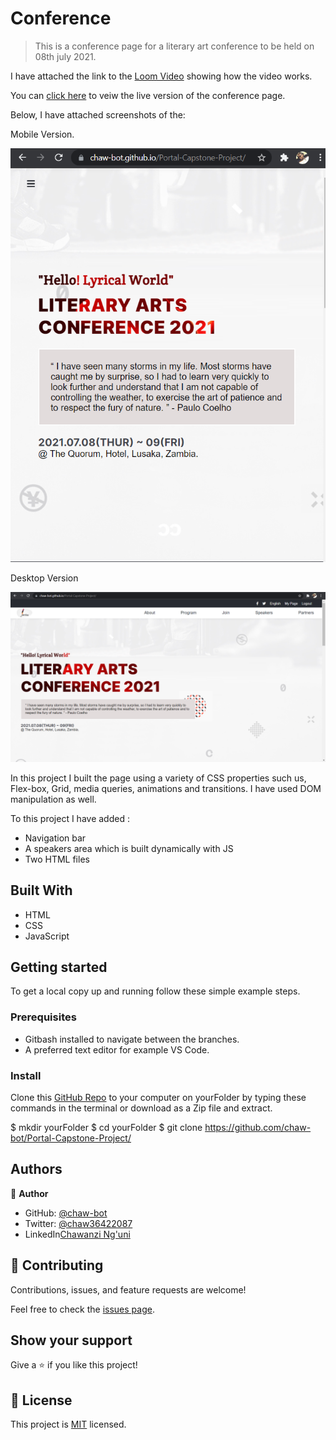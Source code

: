 # Conference

> This is a conference page for a literary art conference to be held on 08th july 2021.

I have attached the link to the [Loom Video](https://www.loom.com/share/478d2b9c4f91495da5956eec25943c07) showing how the video works.

You can [click here](https://chaw-bot.github.io/Portal-Capstone-Project/) to veiw the live version of the conference page. 

Below, I have attached screenshots of the: 

Mobile Version.

![screenshot](images/Screenshot1.png)

Desktop Version

![screenshot](images/Screenshot2.png)

In this project I built the page using a variety of CSS properties such us,
Flex-box, Grid, media queries, animations and transitions. I have used DOM manipulation as well.

To this project I have added :
- Navigation bar
- A speakers area which is built dynamically with JS
- Two HTML files

## Built With

- HTML
- CSS
- JavaScript

## Getting started
To get a local copy up and running follow these simple example steps.

### Prerequisites
- Gitbash installed to navigate between the branches.
- A preferred text editor for example VS Code.

### Install
Clone this [GitHub Repo](https://github.com/chaw-bot/Portal-Capstone-Project/) to your computer on yourFolder by typing these commands in the terminal or download as a Zip file and extract.

$ mkdir yourFolder
$ cd yourFolder
$ git clone https://github.com/chaw-bot/Portal-Capstone-Project/
## Authors

👤 **Author**

- GitHub: [@chaw-bot](https://github.com/chaw-bot)
- Twitter: [@chaw36422087](https://twitter.com/chaw36422087)
- LinkedIn[Chawanzi Ng'uni](https://www.linkedin.com/in/chawanzi-ng-uni-449328212/)


## 🤝 Contributing

Contributions, issues, and feature requests are welcome!

Feel free to check the [issues page](https://github.com/chaw-bot/Portal-Capstone-Project/issues/).


## Show your support

Give a ⭐️ if you like this project!

## 📝 License

This project is [MIT](./MIT.md) licensed.
